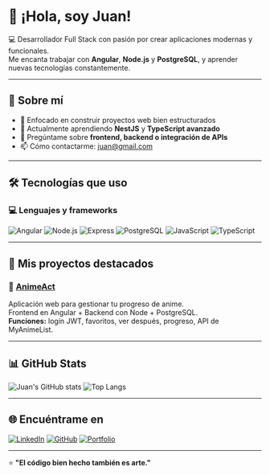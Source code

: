 # 👋 ¡Hola, soy Juan!

💻 Desarrollador Full Stack con pasión por crear aplicaciones modernas y funcionales.  
Me encanta trabajar con **Angular**, **Node.js** y **PostgreSQL**, y aprender nuevas tecnologías constantemente.

---

## 🚀 Sobre mí
- 🎯 Enfocado en construir proyectos web bien estructurados
- 🌱 Actualmente aprendiendo **NestJS** y **TypeScript avanzado**
- 💬 Pregúntame sobre **frontend, backend o integración de APIs**
- 📫 Cómo contactarme: [juan@gmail.com](mailto:juan@gmail.com)

---

## 🛠️ Tecnologías que uso
### 💻 Lenguajes y frameworks
![Angular](https://img.shields.io/badge/Angular-DD0031?style=for-the-badge&logo=angular&logoColor=white)
![Node.js](https://img.shields.io/badge/Node.js-43853D?style=for-the-badge&logo=node.js&logoColor=white)
![Express](https://img.shields.io/badge/Express.js-404D59?style=for-the-badge)
![PostgreSQL](https://img.shields.io/badge/PostgreSQL-316192?style=for-the-badge&logo=postgresql&logoColor=white)
![JavaScript](https://img.shields.io/badge/JavaScript-F7E017?style=for-the-badge&logo=javascript&logoColor=black)
![TypeScript](https://img.shields.io/badge/TypeScript-007ACC?style=for-the-badge&logo=typescript&logoColor=white)

---

## 🧩 Mis proyectos destacados

### 🎌 [AnimeAct](https://github.com/JuanDev/anime-act)
Aplicación web para gestionar tu progreso de anime.  
Frontend en Angular + Backend con Node + PostgreSQL.  
**Funciones:** login JWT, favoritos, ver después, progreso, API de MyAnimeList.

---

## 📊 GitHub Stats

![Juan's GitHub stats](https://github-readme-stats.vercel.app/api?username=JuanDev&show_icons=true&theme=tokyonight)
![Top Langs](https://github-readme-stats.vercel.app/api/top-langs/?username=JuanDev&layout=compact&theme=tokyonight)

---

## 🌐 Encuéntrame en
[![LinkedIn](https://img.shields.io/badge/LinkedIn-0077B5?style=for-the-badge&logo=linkedin&logoColor=white)](https://linkedin.com/in/tuusuario)
[![GitHub](https://img.shields.io/badge/GitHub-000?style=for-the-badge&logo=github&logoColor=white)](https://github.com/JuanDev)
[![Portfolio](https://img.shields.io/badge/🌍%20Portfolio-TuWeb.com-blue?style=for-the-badge)](https://tuweb.com)

---

⭐️ **"El código bien hecho también es arte."**
